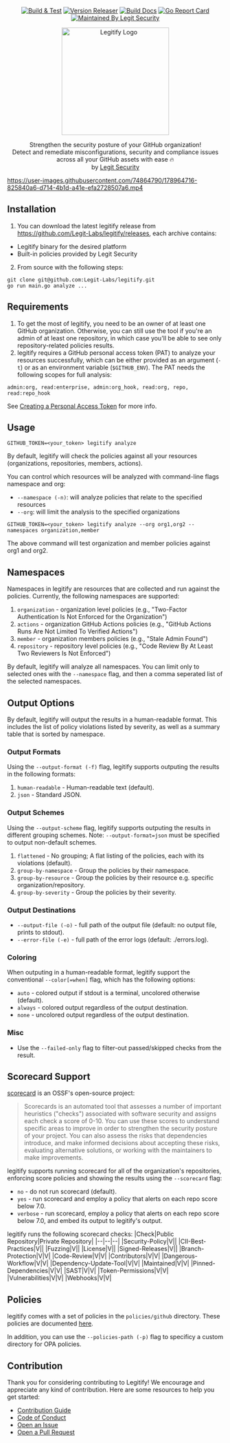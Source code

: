 <div align="center">
 
[![Build & Test](https://github.com/Legit-Labs/legitify/actions/workflows/build_and_lint.yaml/badge.svg)](https://github.com/Legit-Labs/legitify/actions/workflows/build_and_lint.yaml)
[![Version Releaser](https://github.com/Legit-Labs/legitify/actions/workflows/release.yaml/badge.svg)](https://github.com/Legit-Labs/legitify/actions/workflows/release.yaml)
[![Build Docs](https://github.com/Legit-Labs/legitify/actions/workflows/build_docs.yaml/badge.svg)](https://github.com/Legit-Labs/legitify/actions/workflows/build_docs.yaml)
[![Go Report Card](https://goreportcard.com/badge/github.com/Legit-Labs/legitify)](https://goreportcard.com/report/github.com/Legit-Labs/legitify)
[![Maintained By Legit Security](https://img.shields.io/badge/Maintained%20by-Legit%20Security-blueviolet)](https://www.legitsecurity.com/)


 <img width="250" alt="Legitify Logo" src="https://user-images.githubusercontent.com/74864790/174815311-746a0c98-9a1f-44a9-808c-035788edfd4d.png">
 
Strengthen the security posture of your GitHub organization! <br/>
Detect and remediate misconfigurations, security and compliance issues across all your GitHub assets with ease 🔥 <br/>
 by [Legit Security](https://www.legitsecurity.com/)
</div>

https://user-images.githubusercontent.com/74864790/178964716-825840a6-d714-4b1d-a41e-efa2728507a6.mp4

## Installation
1. You can download the latest legitify release from https://github.com/Legit-Labs/legitify/releases, each archive contains:
  * Legitify binary for the desired platform
  * Built-in policies provided by Legit Security
2. From source with the following steps:
```
git clone git@github.com:Legit-Labs/legitify.git
go run main.go analyze ...
```
## Requirements
1. To get the most of legitify, you need to be an owner of at least one GitHub organization. Otherwise, you can still use the tool if you're an admin of at least one repository, in which case you'll be able to see only repository-related policies results.
2. legitify requires a GitHub personal access token (PAT) to analyze your resources successfully, which can be either provided as an argument (`-t`) or as an environment variable (`$GITHUB_ENV`).
   The PAT needs the following scopes for full analysis:
  ```
  admin:org, read:enterprise, admin:org_hook, read:org, repo, read:repo_hook
  ```
See [Creating a Personal Access Token](https://docs.github.com/en/authentication/keeping-your-account-and-data-secure/creating-a-personal-access-token) for more info.

## Usage
```
GITHUB_TOKEN=<your_token> legitify analyze
```
By default, legitify will check the policies against all your resources (organizations, repositories, members, actions).

You can control which resources will be analyzed with command-line flags namespace and org:
- `--namespace (-n)`: will analyze policies that relate to the specified resources 
- `--org`: will limit the analysis to the specified organizations

```
GITHUB_TOKEN=<your_token> legitify analyze --org org1,org2 --namespaces organization,member
```
The above command will test organization and member policies against org1 and org2.

## Namespaces
Namespaces in legitify are resources that are collected and run against the policies.
Currently, the following namespaces are supported:
1. `organization` - organization level policies (e.g., "Two-Factor Authentication Is Not Enforced for the Organization")
2. `actions`      - organization GitHub Actions policies (e.g., "GitHub Actions Runs Are Not Limited To Verified Actions")
3. `member`       - organization members policies (e.g., "Stale Admin Found")
4. `repository`   - repository level policies (e.g., "Code Review By At Least Two Reviewers Is Not Enforced")

By default, legitify will analyze all namespaces. You can limit only to selected ones with the `--namespace` flag, and then a comma seperated list of the selected namespaces.

## Output Options
By default, legitify will output the results in a human-readable format.
This includes the list of policy violations listed by severity,
as well as a summary table that is sorted by namespace.

### Output Formats
Using the `--output-format (-f)` flag, legitify supports outputing the results in the following formats:
1. `human-readable` - Human-readable text (default).
2. `json` - Standard JSON.

### Output Schemes
Using the `--output-scheme` flag, legitify supports outputing the results in different grouping schemes. 
Note: `--output-format=json` must be specified to output non-default schemes.
1. `flattened` - No grouping; A flat listing of the policies, each with its violations (default).
2. `group-by-namespace` - Group the policies by their namespace.
3. `group-by-resource` - Group the policies by their resource e.g. specific organization/repository.
4. `group-by-severity` - Group the policies by their severity.

### Output Destinations
- `--output-file (-o)` - full path of the output file (default: no output file, prints to stdout).
- `--error-file (-e)` - full path of the error logs (default: ./errors.log).

### Coloring
When outputing in a human-readable format, legitify support the conventional `--color[=when]` flag, which has the following options:
- `auto` - colored output if stdout is a terminal, uncolored otherwise (default).
- `always` - colored output regardless of the output destination.
- `none` - uncolored output regardless of the output destination.

### Misc
- Use the `--failed-only` flag to filter-out passed/skipped checks from the result.

## Scorecard Support
[scorecard](https://github.com/ossf/scorecard) is an OSSF's open-source project:
> Scorecards is an automated tool that assesses a number of important heuristics ("checks") associated with software security and assigns each check a score of 0-10. You can use these scores to understand specific areas to improve in order to strengthen the security posture of your project. You can also assess the risks that dependencies introduce, and make informed decisions about accepting these risks, evaluating alternative solutions, or working with the maintainers to make improvements.

legitify supports running scorecard for all of the organization's repositories, enforcing score policies and showing the results using the `--scorecard` flag:
- `no` - do not run scorecard (default).
- `yes` - run scorecard and employ a policy that alerts on each repo score below 7.0.
- `verbose` - run scorecard, employ a policy that alerts on each repo score below 7.0, and embed its output to legitify's output. 

legitify runs the following scorecard checks:
|Check|Public Repository|Private Repository|
|--|--|--|
|Security-Policy|V||
|CII-Best-Practices|V||
|Fuzzing|V||
|License|V||
|Signed-Releases|V||
|Branch-Protection|V|V|
|Code-Review|V|V|
|Contributors|V|V|
|Dangerous-Workflow|V|V|
|Dependency-Update-Tool|V|V|
|Maintained|V|V|
|Pinned-Dependencies|V|V|
|SAST|V|V|
|Token-Permissions|V|V|
|Vulnerabilities|V|V|
|Webhooks|V|V|

## Policies
legitify comes with a set of policies in the `policies/github` directory.
These policies are documented [here](https://legit-labs.github.io/legitify/).

In addition, you can use the `--policies-path (-p)` flag to specificy a custom directory for OPA policies.

## Contribution
Thank you for considering contributing to Legitify! We encourage and appreciate any kind of contribution.
Here are some resources to help you get started:
- [Contribution Guide](https://github.com/Legit-Labs/legitify/blob/main/CONTRIBUTING.md)
- [Code of Conduct](https://github.com/Legit-Labs/legitify/blob/main/CODE_OF_CONDUCT.md)
- [Open an Issue](https://github.com/Legit-Labs/legitify/issues/new/choose)
- [Open a Pull Request](https://github.com/Legit-Labs/legitify/compare)
